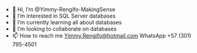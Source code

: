- 👋 Hi, I’m @Yimmy-Rengifo-MakingSense
- 👀 I’m interested in SQL Server databases
- 🌱 I’m currently learning all about databases
- 💞️ I’m looking to collaborate on databases
- 📫 How to reach me Yimmy.Rengifo@hotmail.com WhatsApp +57 (301) 795-4501

<!---
Yimmy-Rengifo-MakingSense/Yimmy-Rengifo-MakingSense is a ✨ special ✨ repository because its `README.md` (this file) appears on your GitHub profile.
You can click the Preview link to take a look at your changes.
--->
